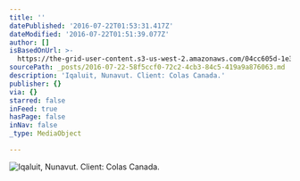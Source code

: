 ```yaml
---
title: ''
datePublished: '2016-07-22T01:53:31.417Z'
dateModified: '2016-07-22T01:51:39.077Z'
author: []
isBasedOnUrl: >-
  https://the-grid-user-content.s3-us-west-2.amazonaws.com/04cc605d-1e38-444e-9c8f-6eb28621d22a.jpg
sourcePath: _posts/2016-07-22-58f5ccf0-72c2-4cb3-84c5-419a9a876063.md
description: 'Iqaluit, Nunavut. Client: Colas Canada.'
publisher: {}
via: {}
starred: false
inFeed: true
hasPage: false
inNav: false
_type: MediaObject

---
```

![Iqaluit, Nunavut. Client: Colas Canada.](https://the-grid-user-content.s3-us-west-2.amazonaws.com/04cc605d-1e38-444e-9c8f-6eb28621d22a.jpg)